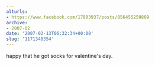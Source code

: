 ```yaml
---
alturls:
- https://www.facebook.com/17803937/posts/856455259809
archive:
- 2007-02
date: '2007-02-13T06:32:34+00:00'
slug: '1171348354'
---
```


happy that he got socks for valentine's day.

